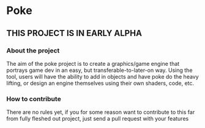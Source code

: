 # Poke
## THIS PROJECT IS IN EARLY ALPHA
### About the project
The aim of the poke project is to create a graphics/game engine that portrays game dev in an easy, but transferable-to-later-on way. Using the tool, users will have the ability to add in objects and have poke do the heavy lifting, or design an engine themselves using their own shaders, code, etc.

### How to contribute
There are no rules yet, if you for some reason want to contribute to this far from fully fleshed out project, just send a pull request with your features
